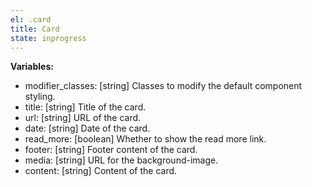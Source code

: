 ```yaml
---
el: .card
title: Card
state: inprogress
---
```


__Variables:__
* modifier_classes: [string] Classes to modify the default component styling.
* title: [string] Title of the card.
* url: [string] URL of the card.
* date: [string] Date of the card.
* read_more: [boolean] Whether to show the read more link.
* footer: [string] Footer content of the card.
* media: [string] URL for the background-image.
* content: [string] Content of the card.
